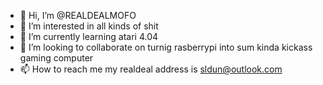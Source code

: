 - 👋 Hi, I’m @REALDEALMOFO
- 👀 I’m interested in all kinds of shit
- 🌱 I’m currently learning atari 4.04
- 💞️ I’m looking to collaborate on turnig rasberrypi into sum kinda kickass gaming computer
- 📫 How to reach me my realdeal address is sldun@outlook.com

<!---
REALDEALMOFO/REALDEALMOFO is a ✨ special ✨ repository because its `README.md` (this file) appears on your GitHub profile.
You can click the Preview link to take a look at your changes.
--->
